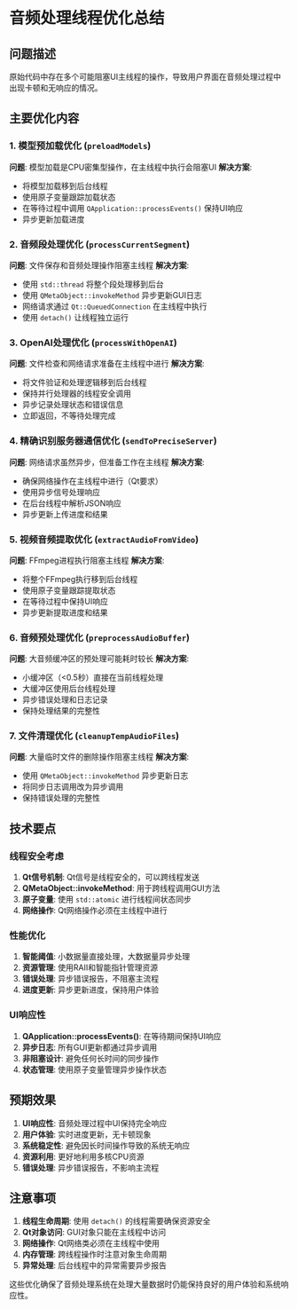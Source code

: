 # 音频处理线程优化总结

## 问题描述
原始代码中存在多个可能阻塞UI主线程的操作，导致用户界面在音频处理过程中出现卡顿和无响应的情况。

## 主要优化内容

### 1. 模型预加载优化 (`preloadModels`)
**问题**: 模型加载是CPU密集型操作，在主线程中执行会阻塞UI
**解决方案**:
- 将模型加载移到后台线程
- 使用原子变量跟踪加载状态
- 在等待过程中调用 `QApplication::processEvents()` 保持UI响应
- 异步更新加载进度

### 2. 音频段处理优化 (`processCurrentSegment`)
**问题**: 文件保存和音频处理操作阻塞主线程
**解决方案**:
- 使用 `std::thread` 将整个段处理移到后台
- 使用 `QMetaObject::invokeMethod` 异步更新GUI日志
- 网络请求通过 `Qt::QueuedConnection` 在主线程中执行
- 使用 `detach()` 让线程独立运行

### 3. OpenAI处理优化 (`processWithOpenAI`)
**问题**: 文件检查和网络请求准备在主线程中进行
**解决方案**:
- 将文件验证和处理逻辑移到后台线程
- 保持并行处理器的线程安全调用
- 异步记录处理状态和错误信息
- 立即返回，不等待处理完成

### 4. 精确识别服务器通信优化 (`sendToPreciseServer`)
**问题**: 网络请求虽然异步，但准备工作在主线程
**解决方案**:
- 确保网络操作在主线程中进行（Qt要求）
- 使用异步信号处理响应
- 在后台线程中解析JSON响应
- 异步更新上传进度和结果

### 5. 视频音频提取优化 (`extractAudioFromVideo`)
**问题**: FFmpeg进程执行阻塞主线程
**解决方案**:
- 将整个FFmpeg执行移到后台线程
- 使用原子变量跟踪提取状态
- 在等待过程中保持UI响应
- 异步更新提取进度和结果

### 6. 音频预处理优化 (`preprocessAudioBuffer`)
**问题**: 大音频缓冲区的预处理可能耗时较长
**解决方案**:
- 小缓冲区（<0.5秒）直接在当前线程处理
- 大缓冲区使用后台线程处理
- 异步错误处理和日志记录
- 保持处理结果的完整性

### 7. 文件清理优化 (`cleanupTempAudioFiles`)
**问题**: 大量临时文件的删除操作阻塞主线程
**解决方案**:
- 使用 `QMetaObject::invokeMethod` 异步更新日志
- 将同步日志调用改为异步调用
- 保持错误处理的完整性

## 技术要点

### 线程安全考虑
1. **Qt信号机制**: Qt信号是线程安全的，可以跨线程发送
2. **QMetaObject::invokeMethod**: 用于跨线程调用GUI方法
3. **原子变量**: 使用 `std::atomic` 进行线程间状态同步
4. **网络操作**: Qt网络操作必须在主线程中进行

### 性能优化
1. **智能阈值**: 小数据量直接处理，大数据量异步处理
2. **资源管理**: 使用RAII和智能指针管理资源
3. **错误处理**: 异步错误报告，不阻塞主流程
4. **进度更新**: 异步更新进度，保持用户体验

### UI响应性
1. **QApplication::processEvents()**: 在等待期间保持UI响应
2. **异步日志**: 所有GUI更新都通过异步调用
3. **非阻塞设计**: 避免任何长时间的同步操作
4. **状态管理**: 使用原子变量管理异步操作状态

## 预期效果

1. **UI响应性**: 音频处理过程中UI保持完全响应
2. **用户体验**: 实时进度更新，无卡顿现象
3. **系统稳定性**: 避免因长时间操作导致的系统无响应
4. **资源利用**: 更好地利用多核CPU资源
5. **错误处理**: 异步错误报告，不影响主流程

## 注意事项

1. **线程生命周期**: 使用 `detach()` 的线程需要确保资源安全
2. **Qt对象访问**: GUI对象只能在主线程中访问
3. **网络操作**: Qt网络类必须在主线程中使用
4. **内存管理**: 跨线程操作时注意对象生命周期
5. **异常处理**: 后台线程中的异常需要异步报告

这些优化确保了音频处理系统在处理大量数据时仍能保持良好的用户体验和系统响应性。 